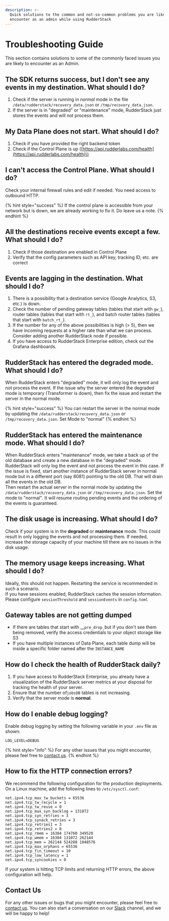 ```yaml
---
description: >-
  Quick solutions to the common and not-so-common problems you are likely to
  encounter as an admin while using RudderStack
---
```


# Troubleshooting Guide

This section contains solutions to some of the commonly faced issues you are likely to encounter as an Admin.

## The SDK returns success, but I don't see any events in my destination. What **should I do?**

1. Check if the server is running in _normal_ mode in the file `/data/rudderstack/recovery_data.json` or `/tmp/recovery_data.json`.
2. If the server is in "degraded" or "maintenance" mode, RudderStack just stores the events and will not process them.

##  My Data Plane does not start. What should I do?

1. Check if you have provided the right backend token
2. Check if the Control Plane is up \([https://api.rudderlabs.com/health](https://api.rudderlabs.com/health)\)

## I can't access the Control Plane. What should I do?

Check your internal firewall rules and edit if needed. You need access to outbound HTTP. 

{% hint style="success" %}
If the control plane is accessible from your network but is down, we are already working to fix it. Do leave us a note.
{% endhint %}

## All the destinations receive events except a few. What should I do?

1. Check if those destination are enabled  in Control Plane
2. Verify that the config parameters such as API key, tracking ID, etc. are correct

## Events are lagging in the destination. What should I do?

1. There is a possibility that a destination service \(Google Analytics, S3, etc.\) is down. 
2. Check the number of pending gateway tables \(tables that start with `gw_`\),  router tables \(tables that start with `rt_`\), and batch router tables \(tables that start with `batch_rt_`_\)._
3. If the number for any of the above possibilities is high \(&gt; 5\), then we have incoming requests at a higher rate than what we can process. Consider adding another RudderStack node if possible.
4. If you have access to RudderStack Enterprise edition, check out the Grafana dashboards.

## RudderStack has entered the degraded mode. What should I do?

When RudderStack enters "degraded" mode, it will only log the event and not process the event. If the issue why the server entered the degraded mode is temporary \(Transformer is down\), then fix the issue and restart the server in the normal mode.

{% hint style="success" %}
You can restart the server in the normal mode by updating the `/data/rudderstack/recovery_data.json` or `/tmp/recovery_data.json`. Set Mode to "normal"
{% endhint %}

## RudderStack has entered the maintenance mode. What should I do?

When RudderStack enters "maintenance" mode, we take a back up of the old database and create a new database in the "degraded" mode. RudderStack will only log the event and not process the event in this case. If the issue is fixed, start another instance of RudderStack server in normal mode but in a different port \(say 8081\) pointing to the old DB. That will drain all the events in the old DB.  
Then restart the actual server in the normal mode by updating the `/data/rudderstack/recovery_data.json` or `/tmp/recovery_data.json`. Set the mode to "normal"_._ It will resume routing pending events and the ordering of the events is guaranteed.

## The disk usage is increasing. What should I do?

Check if your system is in the **degraded** or **maintenance** mode. This could result in only logging the events and not processing them. If needed, increase the storage capacity of your machine till there are no issues in the disk usage.

## The memory usage keeps increasing. What should I do?

Ideally, this should not happen. Restarting the service is recommended in such a scenario.  
If you have sessions enabled, RudderStack caches the session information. Please configure `sessionThreshold` and `sessionEvents` in `config.toml`

## Gateway tables are not getting dumped

* If there are tables that start with __`pre_drop_`but if you don't see them being removed, verify the access credentials to your object storage like S3
* If you have multiple instances of Data Plane, each table dump will be inside a specific folder named after the `INSTANCE_NAME`

## How do I check the health of RudderStack daily?

1. If you have access to RudderStack Enterprise, you already have a visualization of the RudderStack server metrics at your disposal for tracking the health of your server. 
2. Ensure that the number of`jobsDB` tables is not increasing.
3. Verify that the server mode is **normal**.

## How do I enable debug logging?

Enable debug logging by setting the following variable in your `.env` file as shown:

```text
LOG_LEVEL=DEBUG
```

{% hint style="info" %}
For any other issues that you might encounter, please feel free to [contact us](https://rudderstack.com/contact/).
{% endhint %}

## How to fix the HTTP connection errors?

We recommend the following configuration for the production deployments. On a Linux machine, add the following lines to `/etc/sysctl.conf`:

```text
net.ipv4.tcp_max_tw_buckets = 65536
net.ipv4.tcp_tw_recycle = 1
net.ipv4.tcp_tw_reuse = 0
net.ipv4.tcp_max_syn_backlog = 131072
net.ipv4.tcp_syn_retries = 3
net.ipv4.tcp_synack_retries = 3
net.ipv4.tcp_retries1 = 3
net.ipv4.tcp_retries2 = 8
net.ipv4.tcp_rmem = 16384 174760 349520
net.ipv4.tcp_wmem = 16384 131072 262144
net.ipv4.tcp_mem = 262144 524288 1048576
net.ipv4.tcp_max_orphans = 65536
net.ipv4.tcp_fin_timeout = 10
net.ipv4.tcp_low_latency = 1
net.ipv4.tcp_syncookies = 0
```

If your system is hitting TCP limits and returning HTTP errors, the above configuration will help.

## Contact Us

For any other issues or bugs that you might encounter, please feel free to [contact us](mailto:%20docs@rudderstack.com). You can also start a conversation on our [Slack](https://resources.rudderstack.com/join-rudderstack-slack) channel, and we will be happy to help!

